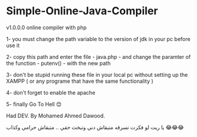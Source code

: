 # Simple-Online-Java-Compiler
v1.0.0.0 online compiler with php

1- you must change the path variable to the version of jdk in your pc before use it 

2- copy this path and enter the file - java.php - and change the paramter of the function - putenv() - with the new path

3- don't be stupid running these file in your local pc without setting up the XAMPP ( or any programe that have the same functionality )

4- don't forget to enable the apache 

5- finally Go To Hell 😊

Had DEV. By Mohamed Ahmed Dawood.

يا ريت لو فكرت تسرقه متبقاش دني وتبخث حقي .. متبقاش حرامي وكذاب 😂😂😂
